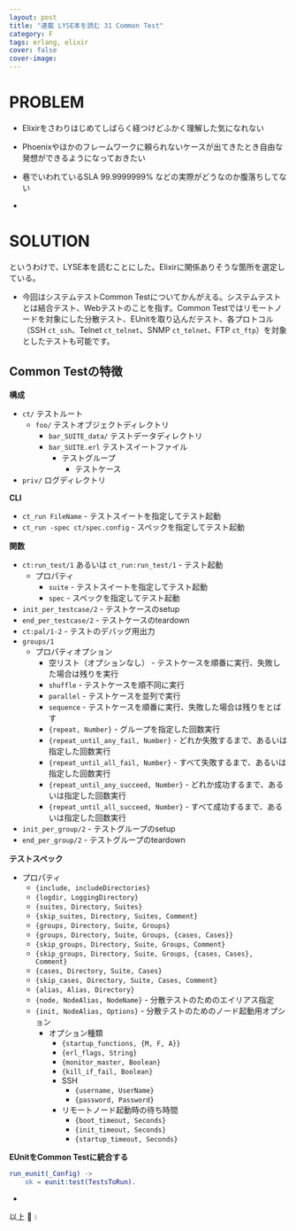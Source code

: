 ```yaml
---
layout: post
title: "連載 LYSE本を読む 31 Common Test"
category: F
tags: erlang, elixir
cover: false
cover-image:
---
```


# PROBLEM
- Elixirをさわりはじめてしばらく経つけどふかく理解した気になれない
- Phoenixやほかのフレームワークに頼られないケースが出てきたとき自由な発想ができるようになっておきたい
- 巷でいわれているSLA 99.9999999% などの実際がどうなのか腹落ちしてない

-

# SOLUTION
というわけで、LYSE本を読むことにした。Elixirに関係ありそうな箇所を選定している。

- 今回はシステムテストCommon Testについてかんがえる。システムテストとは結合テスト、Webテストのことを指す。Common Testではリモートノードを対象にした分散テスト、EUnitを取り込んだテスト、各プロトコル（SSH `ct_ssh`、Telnet `ct_telnet`、SNMP `ct_telnet`、FTP `ct_ftp`）を対象としたテストも可能です。

## Common Testの特徴
**構成**
- `ct/` テストルート
    - `foo/` テストオブジェクトディレクトリ
        - `bar_SUITE_data/` テストデータディレクトリ
        - `bar_SUITE.erl` テストスイートファイル
            - テストグループ
                - テストケース
- `priv/` ログディレクトリ

**CLI**
- `ct_run FileName` - テストスイートを指定してテスト起動
- `ct_run -spec ct/spec.config` - スペックを指定してテスト起動

**関数**
- `ct:run_test/1` あるいは `ct_run:run_test/1` - テスト起動
    - プロパティ
        - `suite` - テストスイートを指定してテスト起動
        - `spec` - スペックを指定してテスト起動
- `init_per_testcase/2` - テストケースのsetup
- `end_per_testcase/2` - テストケースのteardown
- `ct:pal/1-2` - テストのデバッグ用出力
- `groups/1`
    - プロパティオプション
        - 空リスト（オプションなし） - テストケースを順番に実行、失敗した場合は残りを実行
        - `shuffle` - テストケースを順不同に実行
        - `parallel` - テストケースを並列で実行
        - `sequence` - テストケースを順番に実行、失敗した場合は残りをとばす
        - `{repeat, Number}` - グループを指定した回数実行
        - `{repeat_until_any_fail, Number}` - どれか失敗するまで、あるいは指定した回数実行
        - `{repeat_until_all_fail, Number}` - すべて失敗するまで、あるいは指定した回数実行
        - `{repeat_until_any_succeed, Number}` - どれか成功するまで、あるいは指定した回数実行
        - `{repeat_until_all_succeed, Number}` - すべて成功するまで、あるいは指定した回数実行
- `init_per_group/2` - テストグループのsetup
- `end_per_group/2` - テストグループのteardown

**テストスペック**
- プロパティ
    - `{include, includeDirectories}`
    - `{logdir, LoggingDirectory}`
    - `{suites, Directory, Suites}`
    - `{skip_suites, Directory, Suites, Comment}`
    - `{groups, Directory, Suite, Groups}`
    - `{groups, Directory, Suite, Groups, {cases, Cases}}`
    - `{skip_groups, Directory, Suite, Groups, Comment}`
    - `{skip_groups, Directory, Suite, Groups, {cases, Cases}, Comment}`
    - `{cases, Directory, Suite, Cases}`
    - `{skip_cases, Directory, Suite, Cases, Comment}`
    - `{alias, Alias, Directory}`
    - `{node, NodeAlias, NodeName}` - 分散テストのためのエイリアス指定
    - `{init, NodeAlias, Options}` - 分散テストのためのノード起動用オプション
        - オプション種類
            - `{startup_functions, {M, F, A}}`
            - `{erl_flags, String}`
            - `{monitor_master, Boolean}`
            - `{kill_if_fail, Boolean}`
            - SSH
                - `{username, UserName}`
                - `{password, Password}`
            - リモートノード起動時の待ち時間
                - `{boot_timeout, Seconds}`
                - `{init_timeout, Seconds}`
                - `{startup_timeout, Seconds}`

**EUnitをCommon Testに統合する**
```erlang
run_eunit(_Config) ->
    ok = eunit:test(TestsToRun).
```

-

以上 :construction_worker: :droplet:
